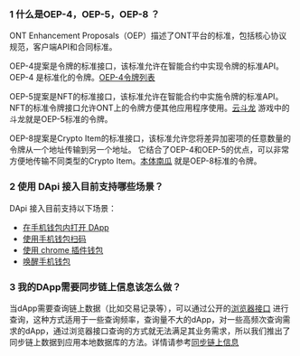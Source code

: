 
### 1 什么是OEP-4，OEP-5，OEP-8 ？

ONT Enhancement Proposals（OEP）描述了ONT平台的标准，包括核心协议规范，客户端API和合同标准。

OEP-4提案是令牌的标准接口，该标准允许在智能合约中实现令牌的标准API。OEP-4 是标准化的令牌。[OEP-4令牌列表](https://explorer.ont.io/token/list/oep4/10/1)

OEP-5提案是NFT的标准接口，该标准允许在智能合约中实施令牌的标准API。NFT的标准令牌接口允许ONT上的令牌方便其他应用程序使用。[云斗龙](https://hyd-go.alfakingdom.com/) 游戏中的斗龙就是OEP-5标准的令牌。

OEP-8提案是Crypto Item的标准接口，该标准允许您将差异加密项的任意数量的令牌从一个地址传输到另一个地址。 它结合了OEP-4和OEP-5的优点，可以非常方便地传输不同类型的Crypto Item。[本体南瓜](https://explorer.ont.io/token/detail/oep8/edf64937ca304ea8180fa92e2de36dc0a33cc712/10/1) 就是OEP-8标准的令牌。

### 2 使用 DApi 接入目前支持哪些场景？

DApi 接入目前支持以下场景：
- [在手机钱包内打开 DApp](https://dev-docs.ont.io/#/docs-cn/dApp-Integration/01-DAppDocking-Wallet-Opens-DApp)
- [使用手机钱包扫码](https://dev-docs.ont.io/#/docs-cn/dApp-Integration/02-DAppDocking-QRcode)
- [使用 chrome 插件钱包](https://dev-docs.ont.io/#/docs-cn/dApp-Integration/03-DAppDocking-use-chrome-extension-wallet)
- [唤醒手机钱包](https://dev-docs.ont.io/#/docs-cn/dApp-Integration/06-DAppDocking-Wake-up)

### 3 我的DApp需要同步链上信息该怎么做？

当dApp需要查询链上数据（比如交易记录等），可以通过公开的[浏览器接口](https://dev-docs.ont.io/#/docs-cn/explorer/overview) 进行查询，这种方式适用于一些查询频率，查询量不大的dApp，对一些高频次查询需求的dApp，通过浏览器接口查询的方式就无法满足其业务需求，所以我们推出了同步链上数据到应用本地数据库的方法。详情请参考[同步链上信息](https://dev-docs.ont.io/#/docs-cn/dApp-Integration/05-DAppDocking-Sync)

